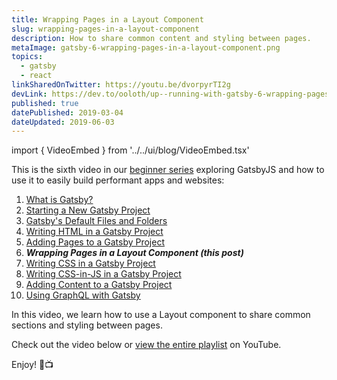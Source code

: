 ```yaml
---
title: Wrapping Pages in a Layout Component
slug: wrapping-pages-in-a-layout-component
description: How to share common content and styling between pages.
metaImage: gatsby-6-wrapping-pages-in-a-layout-component.png
topics:
  - gatsby
  - react
linkSharedOnTwitter: https://youtu.be/dvorpyrTI2g
devLink: https://dev.to/ooloth/up--running-with-gatsby-6-wrapping-pages-in-a-layout-component-4ada
published: true
datePublished: 2019-03-04
dateUpdated: 2019-06-03
---
```


import { VideoEmbed } from '../../ui/blog/VideoEmbed.tsx'

This is the sixth video in our [beginner series](https://www.youtube.com/watch?v=jAa1wh5ATm0&list=PLHBEcHVSROXQQhXpNhmiVKKcw72Cc0V-U) exploring GatsbyJS and how to use it to easily build performant apps and websites:

1. [What is Gatsby?](/what-is-gatsby)
2. [Starting a New Gatsby Project](/starting-a-new-gatsby-project)
3. [Gatsby's Default Files and Folders](/gatsbys-default-files-and-folders)
4. [Writing HTML in a Gatsby Project](/writing-html-in-a-gatsby-project)
5. [Adding Pages to a Gatsby Project](/adding-pages-to-a-gatsby-project)
6. **_Wrapping Pages in a Layout Component (this post)_**
7. [Writing CSS in a Gatsby Project](/writing-css-in-a-gatsby-project)
8. [Writing CSS-in-JS in a Gatsby Project](/writing-css-in-js-in-a-gatsby-project)
9. [Adding Content to a Gatsby Project](/adding-content-to-a-gatsby-project)
10. [Using GraphQL with Gatsby](/using-graphql-with-gatsby)

In this video, we learn how to use a Layout component to share common sections and styling between pages.

Check out the video below or [view the entire playlist](https://www.youtube.com/watch?v=jAa1wh5ATm0&list=PLHBEcHVSROXQQhXpNhmiVKKcw72Cc0V-U) on YouTube.

Enjoy! 🎉📺

<VideoEmbed embedURL="https://www.youtube.com/embed/dvorpyrTI2g" />
